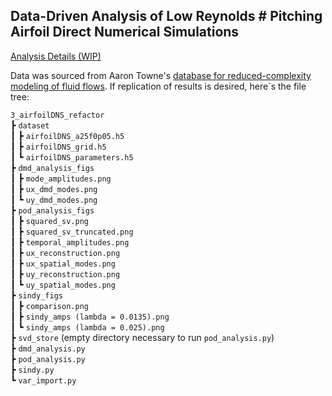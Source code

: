 ## Data-Driven Analysis of Low Reynolds # Pitching Airfoil Direct Numerical Simulations

[Analysis Details (WIP)](https://azielben.quarto.pub/airfoil-dns-analysis/)

Data was sourced from Aaron Towne's [database for reduced-complexity modeling of fluid flows](https://deepblue.lib.umich.edu/data/collections/kk91fk98z). If replication of results is desired, here`s the file tree:

`3_airfoilDNS_refactor` <br/> 
 ┣ `dataset` <br/> 
 ┃ ┣ `airfoilDNS_a25f0p05.h5` <br/> 
 ┃ ┣ `airfoilDNS_grid.h5` <br/> 
 ┃ ┗ `airfoilDNS_parameters.h5` <br/> 
 ┣ `dmd_analysis_figs` <br/> 
 ┃ ┣ `mode_amplitudes.png` <br/> 
 ┃ ┣ `ux_dmd_modes.png` <br/> 
 ┃ ┗ `uy_dmd_modes.png` <br/> 
 ┣ `pod_analysis_figs` <br/> 
 ┃ ┣ `squared_sv.png` <br/> 
 ┃ ┣ `squared_sv_truncated.png` <br/> 
 ┃ ┣ `temporal_amplitudes.png` <br/> 
 ┃ ┣ `ux_reconstruction.png` <br/> 
 ┃ ┣ `ux_spatial_modes.png` <br/> 
 ┃ ┣ `uy_reconstruction.png` <br/> 
 ┃ ┗ `uy_spatial_modes.png` <br/> 
 ┣ `sindy_figs` <br/> 
 ┃ ┣ `comparison.png` <br/> 
 ┃ ┣ `sindy_amps (lambda = 0.0135).png` <br/> 
 ┃ ┗ `sindy_amps (lambda = 0.025).png` <br/> 
 ┣ `svd_store` (empty directory necessary to run `pod_analysis.py`)<br/> 
 ┣ `dmd_analysis.py` <br/> 
 ┣ `pod_analysis.py` <br/> 
 ┣ `sindy.py` <br/> 
 ┗ `var_import.py` <br/> 